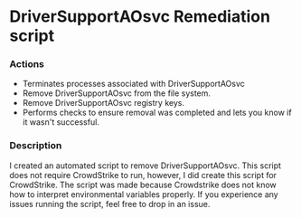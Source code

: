 # DriverSupportAOsvc Remediation script

### Actions
- Terminates processes associated with DriverSupportAOsvc
- Remove DriverSupportAOsvc from the file system.
- Remove DriverSupportAOsvc registry keys.
- Performs checks to ensure removal was completed and lets you know if it wasn't successful.

### Description

I created an automated script to remove DriverSupportAOsvc.  This script does not require CrowdStrike to run, however, I did create this script for CrowdStrike.  The script was made because Crowdstrike does not know how to interpret environmental variables properly.  If you experience any issues running the script, feel free to drop in an issue.
